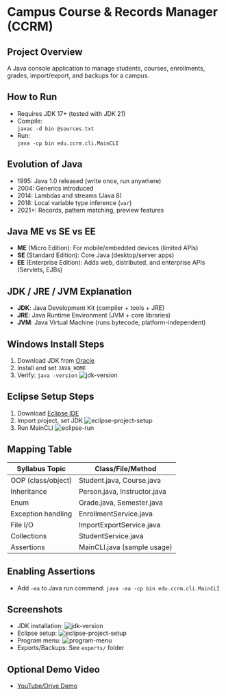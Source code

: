 # Campus Course & Records Manager (CCRM)

## Project Overview
A Java console application to manage students, courses, enrollments, grades, import/export, and backups for a campus.

## How to Run
- Requires JDK 17+ (tested with JDK 21)
- Compile:  
  `javac -d bin @sources.txt`
- Run:  
  `java -cp bin edu.ccrm.cli.MainCLI`

## Evolution of Java
- 1995: Java 1.0 released (write once, run anywhere)
- 2004: Generics introduced
- 2014: Lambdas and streams (Java 8)
- 2018: Local variable type inference (`var`)
- 2021+: Records, pattern matching, preview features

## Java ME vs SE vs EE
- **ME** (Micro Edition): For mobile/embedded devices (limited APIs)
- **SE** (Standard Edition): Core Java (desktop/server apps)
- **EE** (Enterprise Edition): Adds web, distributed, and enterprise APIs (Servlets, EJBs)

## JDK / JRE / JVM Explanation
- **JDK**: Java Development Kit (compiler + tools + JRE)
- **JRE**: Java Runtime Environment (JVM + core libraries)
- **JVM**: Java Virtual Machine (runs bytecode, platform-independent)

## Windows Install Steps
1. Download JDK from [Oracle](https://www.oracle.com/java/technologies/downloads/)
2. Install and set `JAVA_HOME`
3. Verify: `java -version`
   ![jdk-version](screenshots/jdk-version.png)

## Eclipse Setup Steps
1. Download [Eclipse IDE](https://www.eclipse.org/downloads/)
2. Import project, set JDK
   ![eclipse-project-setup](screenshots/eclipse-project-setup.png)
3. Run MainCLI
   ![eclipse-run](screenshots/eclipse-run.png)

## Mapping Table

| Syllabus Topic           | Class/File/Method            |
|------------------------- |-----------------------------|
| OOP (class/object)       | Student.java, Course.java   |
| Inheritance              | Person.java, Instructor.java|
| Enum                     | Grade.java, Semester.java   |
| Exception handling       | EnrollmentService.java      |
| File I/O                 | ImportExportService.java    |
| Collections              | StudentService.java         |
| Assertions               | MainCLI.java (sample usage) |

## Enabling Assertions
- Add `-ea` to Java run command:
  `java -ea -cp bin edu.ccrm.cli.MainCLI`

## Screenshots
- JDK installation: ![jdk-version](screenshots/jdk-version.png)
- Eclipse setup: ![eclipse-project-setup](screenshots/eclipse-project-setup.png)
- Program menu: ![program-menu](screenshots/program-menu.png)
- Exports/Backups: See `exports/` folder

## Optional Demo Video
- [YouTube/Drive Demo](your-demo-link-here)
